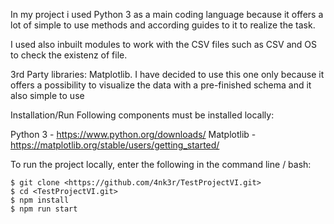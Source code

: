 
In my project i used Python 3 as a main coding language because it offers a lot of simple to use methods and according guides to it to realize the task.

I used also inbuilt modules to work with the CSV files such as CSV and OS to check the existenz of file.

3rd Party libraries:
Matplotlib. I have decided to use this one only because it offers a possibility to visualize the data with a pre-finished schema and it also simple to use

Installation/Run
Following components must be installed locally:

Python 3 - https://www.python.org/downloads/
Matplotlib - https://matplotlib.org/stable/users/getting_started/

To run the project locally, enter the following in the command line / bash:
```
$ git clone <https://github.com/4nk3r/TestProjectVI.git>
$ cd <TestProjectVI.git>
$ npm install
$ npm run start
```
